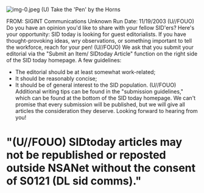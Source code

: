 ![img-0.jpeg](img-0.jpeg)
(U) Take the 'Pen' by the Horns

FROM: SIGINT Communications
Unknown
Run Date: 11/19/2003
(U//FOUO) Do you have an opinion you'd like to share with your fellow SID'ers? Here's your opportunity: SID today is looking for guest editorialists. If you have thought-provoking ideas, wry observations, or something important to tell the workforce, reach for your pen!
(U//FOUO) We ask that you submit your editorial via the "Submit an Item/ SIDtoday Article" function on the right side of the SID today homepage. A few guidelines:

- The editorial should be at least somewhat work-related;
- It should be reasonably concise;
- It should be of general interest to the SID population.
(U//FOUO) Additional writing tips can be found in the "submission guidelines," which can be found at the bottom of the SID today homepage. We can't promise that every submission will be published, but we will give all articles the consideration they deserve. Looking forward to hearing from you!


# "(U//FOUO) SIDtoday articles may not be republished or reposted outside NSANet without the consent of S0121 (DL sid comms)."
